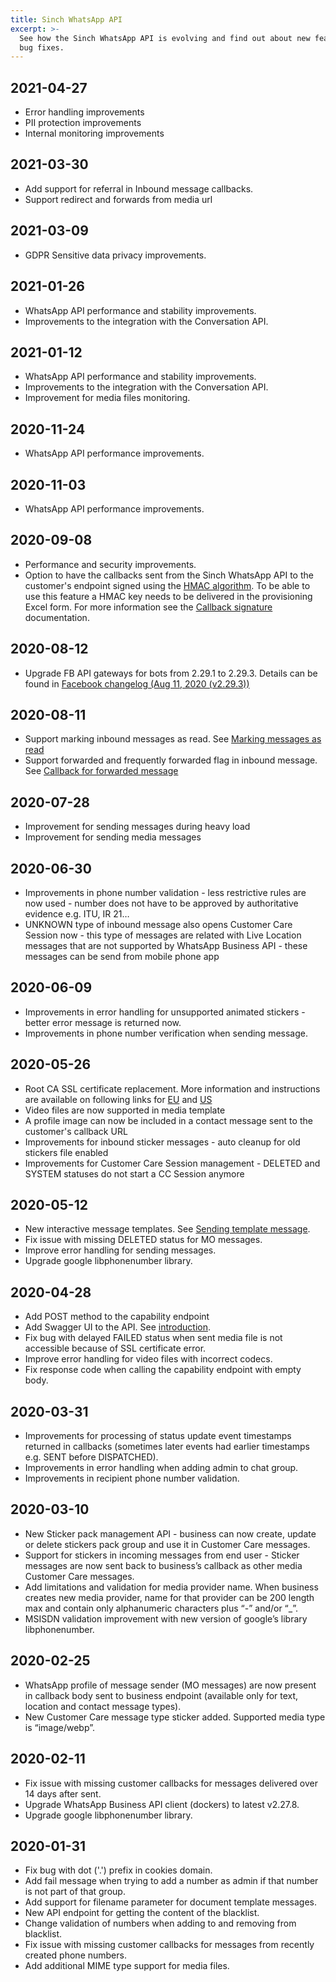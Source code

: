 ```yaml
---
title: Sinch WhatsApp API
excerpt: >-
  See how the Sinch WhatsApp API is evolving and find out about new features and
  bug fixes.
---
```


## 2021-04-27

 - Error handling improvements
 - PII protection improvements
 - Internal monitoring improvements

## 2021-03-30

 - Add support for referral in Inbound message callbacks.
 - Support redirect and forwards from media url

## 2021-03-09

 - GDPR Sensitive data privacy improvements.

## 2021-01-26

 - WhatsApp API performance and stability improvements.
 - Improvements to the integration with the Conversation API.
 
## 2021-01-12

 - WhatsApp API performance and stability improvements.
 - Improvements to the integration with the Conversation API.
 - Improvement for media files monitoring.

## 2020-11-24

 - WhatsApp API performance improvements.

## 2020-11-03

 - WhatsApp API performance improvements.

## 2020-09-08

 - Performance and security improvements.
 - Option to have the callbacks sent from the Sinch WhatsApp API to the customer's endpoint signed using the [HMAC algorithm](https://en.wikipedia.org/wiki/HMAC). To be able to use this feature a HMAC key needs to be delivered in the provisioning Excel form. For more information see the [Callback signature](doc:whatsapp-callback#signature) documentation.

## 2020-08-12

 - Upgrade FB API gateways for bots from 2.29.1 to 2.29.3. Details can be found in [Facebook changelog (Aug 11, 2020 (v2.29.3))](https://developers.facebook.com/docs/whatsapp/changelog#wa2293)

## 2020-08-11

  - Support marking inbound messages as read. See [Marking messages as read](doc:whatsapp-callback#mark-inbound-message-as-read)
  - Support forwarded and frequently forwarded flag in inbound message. See [Callback for forwarded message](doc:whatsapp-callback#sample-inbound-forwarded-message)

## 2020-07-28

  - Improvement for sending messages during heavy load
  - Improvement for sending media messages

## 2020-06-30

  - Improvements in phone number validation - less restrictive rules are now used - number does not have to be approved by authoritative evidence e.g. ITU, IR 21…
  - UNKNOWN type of inbound message also opens Customer Care Session now - this type of messages are related with Live Location messages that are not supported by WhatsApp Business API -  these messages can be send from mobile phone app

## 2020-06-09

  - Improvements in error handling for unsupported animated stickers - better error message is returned now.
  - Improvements in phone number verification when sending message.

## 2020-05-26

  - Root CA SSL certificate replacement. More information and instructions are available on following links for [EU](https://status.sinch.com/incidents/013jd1r183pn) and [US](https://status.sinch.com/incidents/041d39nsxb4k)
  - Video files are now supported in media template
  - A profile image can now be included in a contact message sent to the customer's callback URL
  - Improvements for inbound sticker messages - auto cleanup for old stickers file enabled
  - Improvements for Customer Care Session management - DELETED and SYSTEM statuses do not start a CC Session anymore

## 2020-05-12

  - New interactive message templates. See [Sending template message](doc:whatsapp-message#template-message).
  - Fix issue with missing DELETED status for MO messages.
  - Improve error handling for sending messages.
  - Upgrade google libphonenumber library.

## 2020-04-28

  - Add POST method to the capability endpoint
  - Add Swagger UI to the API. See [introduction](doc:whatsapp-introduction#swagger).
  - Fix bug with delayed FAILED status when sent media file is not accessible because of SSL certificate error.
  - Improve error handling for video files with incorrect codecs.
  - Fix response code when calling the capability endpoint with empty body.

## 2020-03-31

  - Improvements for processing of status update event timestamps returned in callbacks (sometimes later events had earlier timestamps e.g. SENT before DISPATCHED).
  - Improvements in error handling when adding admin to chat group.
  - Improvements in recipient phone number validation.

## 2020-03-10

  - New Sticker pack management API - business can now create, update or delete stickers pack group and use it in Customer Care messages.
  - Support for stickers in incoming messages from end user - Sticker messages are now sent back to business’s callback as other media Customer Care messages.
  - Add limitations and validation for media provider name. When business creates new media provider, name for that provider can be 200 length max and contain only alphanumeric characters plus “-” and/or “_”.
  - MSISDN validation improvement with new version of google’s library libphonenumber.

## 2020-02-25

  - WhatsApp profile of message sender (MO messages) are now present in callback body sent to business endpoint (available only for text, location and contact message types).
  - New Customer Care message type sticker added. Supported media type is “image/webp”.

## 2020-02-11

  - Fix issue with missing customer callbacks for messages delivered over 14 days after sent.
  - Upgrade WhatsApp Business API client (dockers) to latest v2.27.8.
  - Upgrade google libphonenumber library.

## 2020-01-31

  - Fix bug with dot ('.') prefix in cookies domain.
  - Add fail message when trying to add a number as admin if that number is not part of that group. 
  - Add support for filename parameter for document template messages.
  - New API endpoint for getting the content of the blacklist.
  - Change validation of numbers when adding to and removing from blacklist.
  - Fix issue with missing customer callbacks for messages from recently created phone numbers.
  - Add additional MIME type support for media files.
